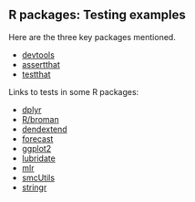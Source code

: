 ## R packages: Testing examples

Here are the three key packages mentioned.

- [devtools](http://github.com/hadley/devtools)
- [assertthat](https://github.com/hadley/assertthat)
- [testthat](https://github.com/hadley/testthat)

Links to tests in some R packages:

- [dplyr](https://github.com/hadley/dplyr/blob/master/inst/tests)
- [R/broman](https://github.com/kbroman/broman/blob/master/inst/tests)
- [dendextend](https://github.com/talgalili/dendextend/tree/master/inst/tests)
- [forecast](https://github.com/robjhyndman/forecast/tree/master/inst/tests)
- [ggplot2](https://github.com/hadley/ggplot2/tree/master/inst/tests)
- [lubridate](https://github.com/hadley/lubridate/tree/master/inst/tests)
- [mlr](https://github.com/berndbischl/mlr/tree/master/inst/tests)
- [smcUtils](https://github.com/jarad/smcUtils/tree/master/inst/tests)
- [stringr](https://github.com/hadley/stringr/tree/master/inst/tests)
